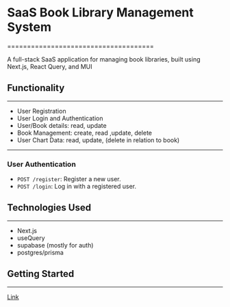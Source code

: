 # SaaS Book Library Management System
=====================================

A full-stack SaaS application for managing book libraries, built using Next.js, React Query, and MUI

## Functionality
---------------

* User Registration
* User Login and Authentication
* User/Book details: read, update
* Book Management: create, read ,update, delete
* User Chart Data: read, update, (delete in relation to book)
-----------------

### User Authentication

* `POST /register`: Register a new user.
* `POST /login`: Log in with a registered user.

## Technologies Used
--------------------
* Next.js
* useQuery
* supabase (mostly for auth)
* postgres/prisma

## Getting Started
---------------

[Link](https://library-management-app-tau.vercel.app/)
